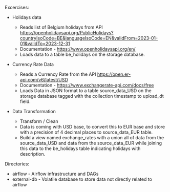 Excercises:

* Holidays data
  - Reads list of Belgium holidays from API https://openholidaysapi.org/PublicHolidays?countryIsoCode=BE&languageIsoCode=EN&validFrom=2023-01-01&validTo=2023-12-31
  - Documentation - https://www.openholidaysapi.org/en/
  - Loads data to a table be_holidays on the storage database.

* Currency Rate Data
  - Reads a Currency Rate from the API https://open.er-api.com/v6/latest/USD
  - Documentation - https://www.exchangerate-api.com/docs/free
  - Loads Data in JSON format to a table source_data_USD on the storage database tagged with the  collection timestamp to upload_dt field.

* Data Transformation
  - Transform / Clean
  - Data is coming with USD base, to convert this to EUR base and store with a precision of 4 decimal places to source_data_EUR table.
  - Build a view named exchange_rates with a union all of data from the source_data_USD and data from the source_data_EUR while joining
    this data to the be_holidays table indicating holidays with description.


Directories:

* airflow - Airflow infrastructure and DAGs
* external-db - Volatile database to store data not directly related to airflow

